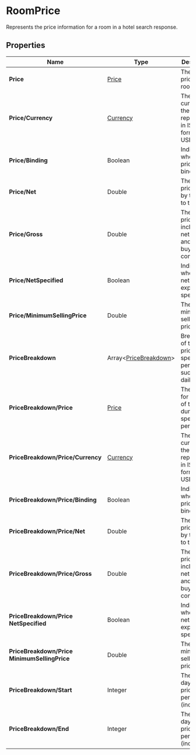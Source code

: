 # RoomPrice

Represents the price information for a room in a hotel search response.

## Properties

| Name | Type | Description |
|------|------|-------------|
| **Price** | [Price](/docs/apis/for-sellers/connectors-pull-developers-api/API_Reference/price) | The total price of the room. |
| **Price/Currency** | [Currency](/docs/apis/for-sellers/connectors-pull-developers-api/API_Reference/currency) | The currency of the price, represented in ISO 4217 format (e.g., USD, EUR). |
| **Price/Binding** | Boolean | Indicates whether the price is binding. |
| **Price/Net** | Double | The net price paid by the buyer to the seller. |
| **Price/Gross** | Double | The gross price, which includes the net price and the buyer's commission. |
| **Price/NetSpecified** | Boolean | Indicates whether the net price is explicitly specified. |
| **Price/MinimumSellingPrice** | Double | The minimum selling price. |
| **PriceBreakdown** | Array&lt;[PriceBreakdown](/docs/apis/for-sellers/connectors-pull-developers-api/API_Reference/pricebreakdown)&gt; | Breakdown of the room price over specific periods, such as daily rates. |
| **PriceBreakdown/Price** | [Price](/docs/apis/for-sellers/connectors-pull-developers-api/API_Reference/price) | The price for each day of the room during the specified period. |
| **PriceBreakdown/Price/Currency** | [Currency](/docs/apis/for-sellers/connectors-pull-developers-api/API_Reference/currency) | The currency of the price, represented in ISO 4217 format (e.g., USD, EUR). |
| **PriceBreakdown/Price/Binding** | Boolean | Indicates whether the price is binding. |
| **PriceBreakdown/Price/Net** | Double | The net price paid by the buyer to the seller. |
| **PriceBreakdown/Price/Gross** | Double | The gross price, which includes the net price and the buyer's commission. |
| **PriceBreakdown/Price**<br />**NetSpecified** | Boolean | Indicates whether the net price is explicitly specified. |
| **PriceBreakdown/Price**<br />**MinimumSellingPrice** | Double | The minimum selling price. |
| **PriceBreakdown/Start** | Integer | The starting day of the pricing period (inclusive). |
| **PriceBreakdown/End** | Integer | The ending day of the pricing period (inclusive). |
